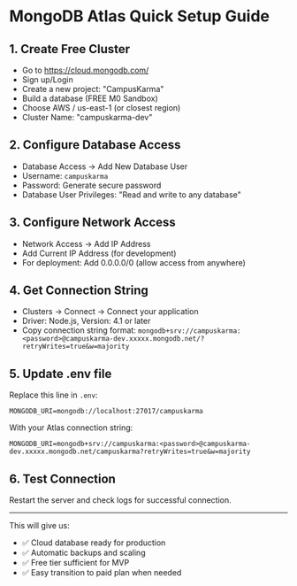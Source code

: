 # MongoDB Atlas Quick Setup Guide

## 1. Create Free Cluster
- Go to https://cloud.mongodb.com/
- Sign up/Login
- Create a new project: "CampusKarma"
- Build a database (FREE M0 Sandbox)
- Choose AWS / us-east-1 (or closest region)
- Cluster Name: "campuskarma-dev"

## 2. Configure Database Access
- Database Access → Add New Database User
- Username: `campuskarma`
- Password: Generate secure password
- Database User Privileges: "Read and write to any database"

## 3. Configure Network Access
- Network Access → Add IP Address
- Add Current IP Address (for development)
- For deployment: Add 0.0.0.0/0 (allow access from anywhere)

## 4. Get Connection String
- Clusters → Connect → Connect your application
- Driver: Node.js, Version: 4.1 or later
- Copy connection string format:
  `mongodb+srv://campuskarma:<password>@campuskarma-dev.xxxxx.mongodb.net/?retryWrites=true&w=majority`

## 5. Update .env file
Replace this line in `.env`:
```
MONGODB_URI=mongodb://localhost:27017/campuskarma
```

With your Atlas connection string:
```
MONGODB_URI=mongodb+srv://campuskarma:<password>@campuskarma-dev.xxxxx.mongodb.net/campuskarma?retryWrites=true&w=majority
```

## 6. Test Connection
Restart the server and check logs for successful connection.

---
This will give us:
- ✅ Cloud database ready for production
- ✅ Automatic backups and scaling
- ✅ Free tier sufficient for MVP
- ✅ Easy transition to paid plan when needed
